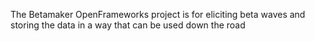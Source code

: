 The Betamaker OpenFrameworks project is for eliciting beta waves and storing the data in a way that can be used down the road


